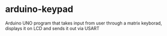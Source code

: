 # arduino-keypad
Arduino UNO program that takes input from user through a matrix keyborad, displays it on LCD and sends it out via USART
